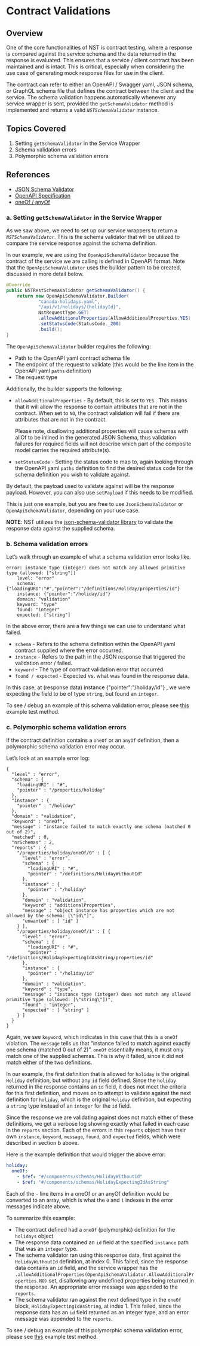 # Contract Validations

## Overview

One of the core functionalities of NST is contract testing, where a response is compared against the service schema and the data returned in the response is evaluated. This ensures that a service / client contract has been maintained and is intact. This is critical, especially when considering the use case of generating mock response files for use in the client.

The contract can refer to either an OpenAPI / Swagger yaml, JSON schema, or GraphQL schema file that defines the contract between the client and the service. The schema validation happens automatically whenever any service wrapper is sent, provided the `getSchemaValidator` method is implemented and returns a valid *`NSTSchemaValidator`* instance.

## Topics Covered

1. Setting `getSchemaValidator` in the Service Wrapper
2. Schema validation errors
3. Polymorphic schema validation errors

## References
- [JSON Schema Validator](https://github.com/java-json-tools/json-schema-validator)
- [OpenAPI Specification](https://swagger.io/specification/)
- [oneOf / anyOf](https://swagger.io/docs/specification/data-models/oneof-anyof-allof-not/)

### a. Setting `getSchemaValidator` in the Service Wrapper

As we saw above, we need to set up our service wrappers to return a *`NSTSchemaValidator`*. This is the schema validator that will be utilized to compare the service response against the schema definition.

In our example, we are using the `OpenApiSchemaValidator` because the contract of the service we are calling is defined in OpenAPI format. Note that the `OpenApiSchemaValidator` uses the builder pattern to be created, discussed in more detail below.

```java
@Override
public NSTRestSchemaValidator getSchemaValidator() {
    return new OpenApiSchemaValidator.Builder(
            "canada-holidays.yaml",
            "/api/v1/holidays/{holidayId}",
            NstRequestType.GET)
            .allowAdditionalProperties(AllowAdditionalProperties.YES)
            .setStatusCode(StatusCode._200)
            .build();
}
```

The `OpenApiSchemaValidator` builder requires the following:

- Path to the OpenAPI yaml contract schema file
- The endpoint of the request to validate (this would be the line item in the OpenAPI yaml  `paths` definition)
- The request type

Additionally, the builder supports the following:

- `allowAdditionalProperties` - By default, this is set to `YES` . This means that it will allow the response to contain attributes that are not in the contract. When set to `NO`, the contract validation will fail if there are attributes that are not in the contract.
    
    Please note, disallowing additional properties will cause schemas with allOf to be inlined in the generated JSON Schema, thus validation failures for required fields will not describe which part of the composite model carries the required attribute(s).
    
- `setStatusCode` - Setting the status code to map to, again looking through the OpenAPI yaml `paths` definition to find the desired status code for the schema definition you wish to validate against.

By default, the payload used to validate against will be the response payload. However, you can also use `setPayload` if this needs to be modified.

This is just one example, but you are free to use `JsonSchemaValidator` or `OpenApiSchemaValidator`, depending on your use case.

**NOTE**: NST utilizes the [json-schema-validator library](https://github.com/java-json-tools/json-schema-validator) to validate the response data against the supplied schema.

### **b. Schema validation errors**

Let’s walk through an example of what a schema validation error looks like.

```
error: instance type (integer) does not match any allowed primitive type (allowed: ["string"])
    level: "error"
    schema: {"loadingURI":"#","pointer":"/definitions/Holiday/properties/id"}
    instance: {"pointer":"/holiday/id"}
    domain: "validation"
    keyword: "type"
    found: "integer"
    expected: ["string"]
```

In the above error, there are a few things we can use to understand what failed. 

- `schema` - Refers to the schema definition within the OpenAPI yaml contract supplied where the error occurred.
- `instance` - Refers to the path in the JSON response that triggered the validation error / failed.
- `keyword` - The type of contract validation error that occurred.
- `found / expected` - Expected vs. what was found in the response data.

In this case, at (response data) instance {"pointer":"/holiday/id"} , we were expecting the field to be of type `string`, but found an `integer`. 

To see / debug an example of this schema validation error, please see [this](https://github.com/eBay/NSTSuite/blob/main/NSTTutorials/src/test/java/com/nst/tutorials/rest/contractvalidation/ContractValidationTest.java#L22) example test method.

### c. Polymorphic schema validation errors

If the contract definition contains a `oneOf` or an `anyOf` definition, then a polymorphic schema validation error may occur.

Let’s look at an example error log:

```
{
  "level" : "error",
  "schema" : {
    "loadingURI" : "#",
    "pointer" : "/properties/holiday"
  },
  "instance" : {
    "pointer" : "/holiday"
  },
  "domain" : "validation",
  "keyword" : "oneOf",
  "message" : "instance failed to match exactly one schema (matched 0 out of 2)",
  "matched" : 0,
  "nrSchemas" : 2,
  "reports" : {
    "/properties/holiday/oneOf/0" : [ {
      "level" : "error",
      "schema" : {
        "loadingURI" : "#",
        "pointer" : "/definitions/HolidayWithoutId"
      },
      "instance" : {
        "pointer" : "/holiday"
      },
      "domain" : "validation",
      "keyword" : "additionalProperties",
      "message" : "object instance has properties which are not allowed by the schema: [\"id\"]",
      "unwanted" : [ "id" ]
    } ],
    "/properties/holiday/oneOf/1" : [ {
      "level" : "error",
      "schema" : {
        "loadingURI" : "#",
        "pointer" : "/definitions/HolidayExpectingIdAsString/properties/id"
      },
      "instance" : {
        "pointer" : "/holiday/id"
      },
      "domain" : "validation",
      "keyword" : "type",
      "message" : "instance type (integer) does not match any allowed primitive type (allowed: [\"string\"])",
      "found" : "integer",
      "expected" : [ "string" ]
    } ]
  }
}
```

Again, we see `keyword`, which indicates in this case that this is a `oneOf` violation. The `message` tells us that “instance failed to match against exactly one schema (matched 0 out of 2)”. `oneOf` essentially means, it must only match one of the supplied schemas. This is why it failed, since it did not match either of the two definitions.

In our example, the first definition that is allowed for `holiday` is the original `Holiday` definition, but without any `id` field defined. Since the `holiday` returned in the response contains an `id` field, it does  not meet the criteria for this first definition, and moves on to attempt to validate against the next definition for `holiday`, which is the original `Holiday` definition, but expecting a `string` type instead of an `integer` for the `id` field. 

Since the response we are validating against does not match either of these definitions, we get a verbose log showing exactly what failed in each case in the `reports` section. 
Each of the errors in this `reports` object have their own `instance`, `keyword`, `message`, `found`, and `expected` fields, which were described in section b above.

Here is the example definition that would trigger the above error:

```yaml
holiday:
  oneOf:
    - $ref: "#/components/schemas/HolidayWithoutId"
    - $ref: "#/components/schemas/HolidayExpectingIdAsString"
```

Each of the `-` line items in a oneOf or an anyOf definition would be converted to an array, which is what the `0` and `1` indexes in the error messages indicate above.

To summarize this example:

- The contract defined had a `oneOf` (polymorphic) definition for the `holidays` object
- The response data contained an `id` field at the specified `instance` path that was an `integer` type.
- The schema validator ran using this response data, first against the `HolidayWithoutId` definition, at index 0. This failed, since the response data contains an `id` field, and the service wrapper has the `.allowAdditionalProperties(OpenApiSchemaValidator.AllowAdditionalProperties.NO)` set, disallowing any undefined properties being returned in the response. An appropriate error message was appended to the `reports`.
- The schema validator ran against the next defined type in the `oneOf` block, `HolidayExpectingIdAsString`, at index 1. This failed, since the response data has an `id` field returned as an integer type, and an error message was appended to the `reports`.

To see / debug an example of this polymorphic schema validation error, please see [this](https://github.com/eBay/NSTSuite/blob/main/NSTTutorials/src/test/java/com/nst/tutorials/rest/contractvalidation/ContractValidationTest.java#L29) example test method.